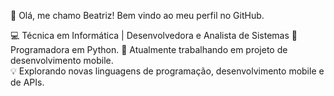👋 Olá, me chamo Beatriz! Bem vindo ao meu perfil no GitHub. 

💻 Técnica em Informática | Desenvolvedora e Analista de Sistemas
🐍 Programadora em Python.
📱 Atualmente trabalhando em projeto de desenvolvimento mobile.  
💡 Explorando novas linguagens de programação, desenvolvimento mobile e de APIs.

